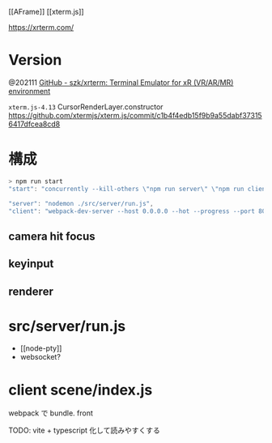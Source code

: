 [[AFrame]] [[xterm.js]]

https://xrterm.com/

# Version
@202111
[GitHub - szk/xrterm: Terminal Emulator for xR (VR/AR/MR) environment](https://github.com/szk/xrterm)

`xterm.js-4.13`
CursorRenderLayer.constructor
https://github.com/xtermjs/xterm.js/commit/c1b4f4edb15f9b9a55dabf373156417dfcea8cd8

# 構成
```js
> npm run start
"start": "concurrently --kill-others \"npm run server\" \"npm run client\"",

"server": "nodemon ./src/server/run.js",
"client": "webpack-dev-server --host 0.0.0.0 --hot --progress --port 8000 ",
```

## camera hit focus
## keyinput
## renderer


# src/server/run.js

- [[node-pty]]
- websocket? 

# client scene/index.js
webpack で bundle. front

TODO:
	vite + typescript 化して読みやすくする
 